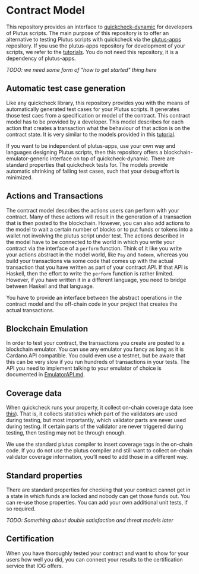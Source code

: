 # Contract Model #

This repository provides an interface to
[quickcheck-dynamic](https://github.com/input-output-hk/quickcheck-dynamic/)
for developers of Plutus scripts. The main purpose of this repository is to offer
an alternative to testing Plutus scripts with quickcheck via the
[plutus-apps](https://github.com/input-output-hk/plutus-apps/) repository.
If you use the plutus-apps repository for development of your scripts, we refer to the
[tutorials](https://plutus-apps.readthedocs.io/en/latest/plutus/tutorials/contract-models.html).
You do not need this repository, it is a dependency of plutus-apps.

*TODO: we need some form of "how to get started" thing here*

## Automatic test case generation ##

Like any quickcheck library, this repository provides you with the means of automatically generated
test cases for your Plutus scripts. It generates those test caes from a specification or model of
the contract. This contract model has to be provided by a developer. This model describes for each
action that creates a transaction what the behaviour of that action is on the contract state. It
is very similar to the models provided in this
[tutorial](https://plutus-apps.readthedocs.io/en/latest/plutus/tutorials/contract-models.html).

If you want to be independent of plutus-apps, use your own way and languages designing Plutus scripts,
then this repository offers a blockchain-emulator-generic interface on top of quickcheck-dynamic.
There are standard properties that quickcheck tests for. The models provide automatic shrinking of
failing test cases, such that your debug effort is minimized.

## Actions and Transactions ##

The contract model describes the actions users can perform with your contract. Many of these actions
will result in the generation of a transaction that is then posted to the blockchain.
However, you can also add actions to the model to wait a certain number of blocks or to put funds or
tokens into a wallet not involving the plutus script under test. The actions described in the model
have to be connected to the world in which you write your contract via the interface of a
`perform` function. Think of it like you write your actions abstract in the model world,
like `Pay` and `Redeem`, whereas you build your transactions via some code that comes up with the
actual transaction that you have written as part of your contract API. If that API is Haskell, then
the effort to write the `perform` function is rather limited. However, if you have written it in a
different language, you need to bridge between Haskell and that language.

You have to provide an interface between the abstract operations in the contract model and the
off-chain code in your project that creates the actual transactions.

## Blockchain Emulation ##

In order to test your contract, the transactions you create are posted to a blockchain emulator.
You can use any emulator you fancy as long as it is Cardano.API compatible. You could even use a
testnet, but be aware that this can be very slow if you run hundreds of transactions in your tests.
The API you need to implement talking to your emulator of choice is documented in
[EmulatorAPI.md](EmulatorAPI.md).

## Coverage data ##

When quickcheck runs your property, it collect on-chain coverage data
(see [this](https://plutus-apps.readthedocs.io/en/latest/plutus/tutorials/contract-models.html#measuring-coverage-of-on-chain-code)).
That is, it collects statistics which part of the validators are used during testing, but most
importantly, which validator parts are never used during testing. If certain parts of the validator
are never triggered during testing, then testing may not be through enough.

We use the standard plutus compiler to insert coverage tags in the on-chain code. If you do not
use the plutus compiler and still want to collect on-chain validator coverage information, you’ll
need to add those in a different way.

## Standard properties ##

There are standard properties for checking that your contract cannot get in a state in which funds are
locked and nobody can get those funds out. You can re-use those properties. You can add your own
additional unit tests, if so required.

*TODO: Something about double satisfaction and threat models later*

## Certification ##

When you have thoroughly tested your contract and want to show for your users how well
you did, you can connect your results to the certification service that IOG offers.
